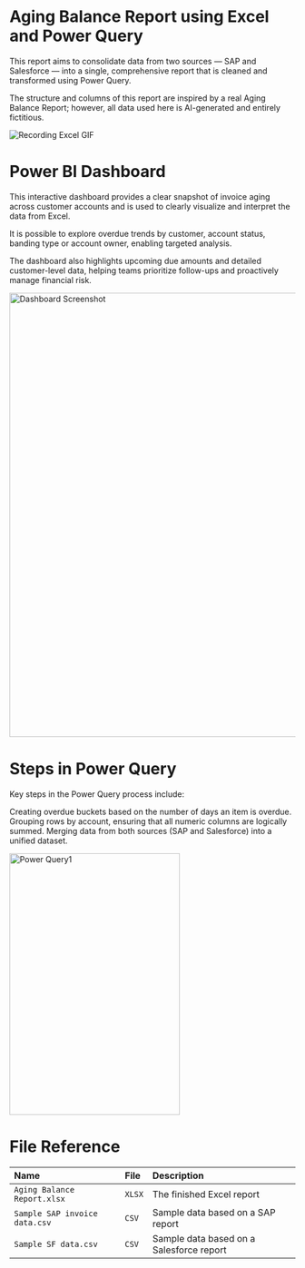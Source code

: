 # Aging Balance Report using Excel and Power Query

This report aims to consolidate data from two sources — SAP and Salesforce — into a single, comprehensive report that is cleaned and transformed using Power Query.

The structure and columns of this report are inspired by a real Aging Balance Report; however, all data used here is AI-generated and entirely fictitious.

![Recording Excel GIF](https://github.com/user-attachments/assets/b169deed-8ae8-456b-8634-020ae20a6097)

# Power BI Dashboard

This interactive dashboard provides a clear snapshot of invoice aging across customer accounts and is used to clearly visualize and interpret the data from Excel.

It is possible to explore overdue trends by customer, account status, banding type or account owner, enabling targeted analysis.

The dashboard also highlights upcoming due amounts and detailed customer-level data, helping teams prioritize follow-ups and proactively manage financial risk.

<img width="1399" height="783" alt="Dashboard Screenshot" src="https://github.com/user-attachments/assets/86e0cd77-6dbf-4fa6-a205-727a6e0c7621" />

# Steps in Power Query

Key steps in the Power Query process include:

Creating overdue buckets based on the number of days an item is overdue.
Grouping rows by account, ensuring that all numeric columns are logically summed.
Merging data from both sources (SAP and Salesforce) into a unified dataset.

<img width="300" height="461" alt="Power Query1" src="https://github.com/user-attachments/assets/c9cf81ed-23ce-4258-a6f9-905b885bef40" />

# File Reference

| Name                          | File  | Description                              |
| :-------------                | :-----| :-------------------------               |
| `Aging Balance Report.xlsx`   | `XLSX`| The finished Excel report                |
| `Sample SAP invoice data.csv` | `CSV` | Sample data based on a SAP report        |
| `Sample SF data.csv`          | `CSV` | Sample data based on a Salesforce report |
